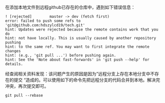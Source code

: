在添加本地文件到远程github已存在的仓库中，遇到如下错误信息：

```
! [rejected]        master -> dev (fetch first)
error: failed to push some refs to 'git@github.com:hdszylcd19/tech.git'
hint: Updates were rejected because the remote contains work that you do
hint: not have locally. This is usually caused by another repository pushing
hint: to the same ref. You may want to first integrate the remote changes
hint: (e.g., 'git pull ...') before pushing again.
hint: See the 'Note about fast-forwards' in 'git push --help' for details.
```

经查阅相关资料发现：该问题产生的原因是因为”远程分支上存在本地分支中不存在的提交 “造成的。可以使用如下的命令先把远程分支的代码合并到本地。解决完冲突，再次提交即可。

```
git pull --rebase
```

